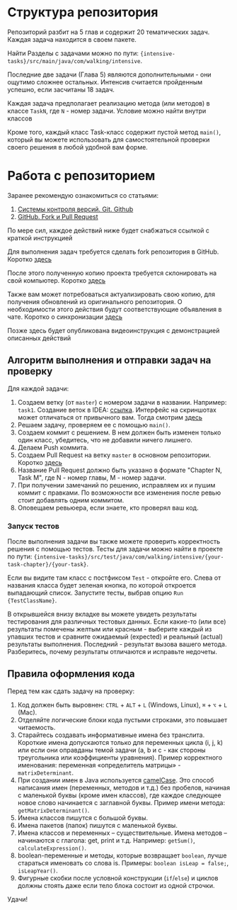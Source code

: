 # Структура репозитория

Репозиторий разбит на 5 глав и содержит 20 тематических задач. Каждая задача находится в своем
пакете.

Найти Разделы с задачами можно по пути:
`{intensive-tasks}/src/main/java/com/walking/intensive`.

Последние две задачи (Глава 5) являются дополнительными - они ощутимо сложнее остальных.
Интенсив считается пройденным успешно, если засчитаны 18 задач.

Каждая задача предполагает реализацию метода (или методов) в классе `TaskN`, где `N` - номер задачи.
Условие можно найти внутри классов

Кроме того, каждый класс Task-класс содержит пустой метод `main()`, который вы можете использовать
для самостоятельной проверки своего решения в любой удобной вам форме.

# Работа с репозиторием

Заранее рекомендую ознакомиться со статьями:

1. [Системы контроля версий. Git. Github](https://telegra.ph/Sistemy-kontrolya-versij-Git-Github-11-18)
2. [GitHub. Fork и Pull Request](https://telegra.ph/GitHub-Fork-i-Pull-Request-11-25)

По мере сил, каждое действий ниже будет снабжаться ссылкой с краткой инструкцией

Для выполнения задач требуется сделать fork репозитория в GitHub.
Коротко
[здесь](https://git-scm.com/book/ru/v2/GitHub-%D0%92%D0%BD%D0%B5%D1%81%D0%B5%D0%BD%D0%B8%D0%B5-%D1%81%D0%BE%D0%B1%D1%81%D1%82%D0%B2%D0%B5%D0%BD%D0%BD%D0%BE%D0%B3%D0%BE-%D0%B2%D0%BA%D0%BB%D0%B0%D0%B4%D0%B0-%D0%B2-%D0%BF%D1%80%D0%BE%D0%B5%D0%BA%D1%82%D1%8B#:~:text=%D0%A1%D0%BE%D0%B7%D0%B4%D0%B0%D0%BD%D0%B8%D0%B5%20%D0%BE%D1%82%D0%B2%D0%B5%D1%82%D0%B2%D0%BB%D0%B5%D0%BD%D0%B8%D0%B9%20(fork))

После этого полученную копию проекта требуется склонировать на свой компьютер.
Коротко
[здесь](https://docs.github.com/ru/repositories/creating-and-managing-repositories/cloning-a-repository#cloning-a-repository)

Также вам может потребоваться актуализировать свою копию, для получения обновлений из оригинального репозитория. О
необходимости этого действия будут соответствующие объявления в чате. Коротко о синхронизации
[здесь](https://docs.github.com/ru/pull-requests/collaborating-with-pull-requests/working-with-forks/syncing-a-fork#syncing-a-fork-branch-from-the-web-ui)

Позже здесь будет опубликована видеоинструкция с демонстрацией описанных действий

## Алгоритм выполнения и отправки задач на проверку

Для каждой задачи:

1. Создаем ветку (от `master`) с номером задачи в названии. Например: `task1`. Создание веток в
   IDEA: [ссылка](https://www.jetbrains.com/help/idea/manage-branches.html).
   Интерфейс на скриншотах может отличаться от привычного вам. Тогда
   смотрим [здесь](https://www.jetbrains.com/help/idea/2022.3/manage-branches.html)
2. Решаем задачу, проверяем ее с помощью `main()`.
3. Создаем коммит с решением. В нем должен быть изменен только один класс, убедитесь, что не добавили ничего лишнего.
4. Делаем Push коммита.
5. Создаем Pull Request на ветку `master` в основном репозитории.
   Коротко [здесь](https://docs.github.com/ru/pull-requests/collaborating-with-pull-requests/proposing-changes-to-your-work-with-pull-requests/creating-a-pull-request-from-a-fork)
6. Название Pull Request должно быть указано в формате "Chapter N, Task M", где N - номер главы, M - номер задачи.
7. При получении замечаний по решению, исправляем их и пушим коммит с правками. По возможности все изменения 
   после ревью стоит добавлять одним коммитом. 
8. Оповещаем ревьюера, если знаете, кто проверял ваш код.

### Запуск тестов

После выполнения задачи вы также можете проверить корректность решения с помощью тестов.
Тесты для задачи можно найти в проекте по пути:
`{intensive-tasks}/src/test/java/com/walking/intensive/{your-task-chapter}/{your-task}`.

Если вы видите там класс с постфиксом `Test` - откройте его. Слева от названия класса будет зеленая кнопка, по которой
откроется выпадающий список. Запустите тесты, выбрав опцию `Run {TestClassName}`.

В открывшейся внизу вкладке вы можете увидеть результаты тестирования для различных тестовых данных. Если какие-то
(или все) результаты помечены желтым или красным - выберите каждый из упавших тестов и сравните ожидаемый (expected)
и реальный (actual) результаты выполнения. Последний - результат вызова вашего метода. Разберитесь, почему
результаты отличаются и исправьте недочеты.

## Правила оформления кода

Перед тем как сдать задачу на проверку:

1. Код должен быть выровнен: `CTRL` + `ALT` + `L` (Windows, Linux), `⌘` + `⌥` + `L` (Mac).
2. Отделяйте логические блоки кода пустыми строками, это повышает читаемость.
3. Старайтесь создавать информативные имена без транслита. Короткие имена допускаются только для переменных цикла (i, j,
   k) или если они оправданы темой задачи (a, b и c - как стороны треугольника или коэффициенты уравнения). Пример
   корректного именования: переменная «определитель матрицы» - `matrixDeterminant`.
4. При создании имен в Java используется [camelCase](https://ru.wikipedia.org/wiki/CamelCase). Это способ написания
   имен (переменных, методов и т.д.) без пробелов, начиная с маленькой буквы (кроме имен классов), где каждое следующее
   новое слово начинается с заглавной буквы. Пример имени метода: `getMatrixDeterminant()`.
5. Имена классов пишутся с большой буквы.
6. Имена пакетов (папок) пишутся с маленькой буквы.
7. Имена классов и переменных – существительные. Имена методов – начинаются с глагола: get, print и т.д.
   Например: `getSum()`, `calculateExpression()`.
8. boolean-переменные и методы, которые возвращает `boolean`, лучше стараться именовать со слова is.
   Примеры: `boolean isLeap = false;`, `isLeapYear()`.
9. Фигурные скобки после условной конструкции (`if`/`else`) и циклов должны стоять даже если тело блока состоит из
   одной строчки.

Удачи!
